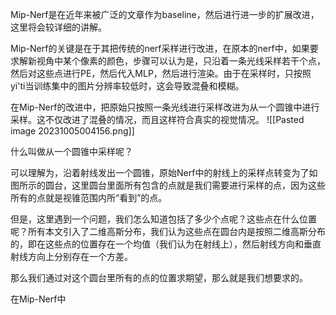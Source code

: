 Mip-Nerf是在近年来被广泛的文章作为baseline，然后进行进一步的扩展改进，这里将会较详细的讲解。

Mip-Nerf的关键是在于其把传统的nerf采样进行改进，在原本的nerf中，如果要求解新视角中某个像素的颜色，步骤可以认为是，只沿着一条光线采样若干个点，然后对这些点进行PE，然后代入MLP，然后进行渲染。由于在采样时，只按照yi'ti当训练集中的图片分辨率较低时，这会导致混叠和模糊。

在Mip-Nerf的改进中，把原始只按照一条光线进行采样改进为从一个圆锥中进行采样。这不仅改进了混叠的情况，而且这样符合真实的视觉情况。
![[Pasted image 20231005004156.png]]

什么叫做从一个圆锥中采样呢？

可以理解为，沿着射线发出一个圆锥，原始Nerf中的射线上的采样点转变为了如图所示的圆台，这里圆台里面所有包含的点就是我们需要进行采样的点，因为这些所有的点就是视锥范围内所“看到”的点。

但是，这里遇到一个问题，我们怎么知道包括了多少个点呢？这些点在什么位置呢？所有本文引入了二维高斯分布，我们认为这些点在圆台内是按照二维高斯分布的，即在这些点的位置存在一个均值（我们认为在射线上），然后射线方向和垂直射线方向上分别存在一个方差。

那么我们通过对这个圆台里所有的点的位置求期望，那么就是我们想要求的。

在Mip-Nerf中